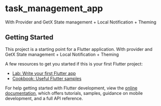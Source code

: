 # task_management_app

With Provider and GetX State management + Local Notification + Theming

## Getting Started

This project is a starting point for a Flutter application.
With provider and GetX State management + Local Notification + Theming

A few resources to get you started if this is your first Flutter project:

- [Lab: Write your first Flutter app](https://docs.flutter.dev/get-started/codelab)
- [Cookbook: Useful Flutter samples](https://docs.flutter.dev/cookbook)

For help getting started with Flutter development, view the
[online documentation](https://docs.flutter.dev/), which offers tutorials,
samples, guidance on mobile development, and a full API reference.
